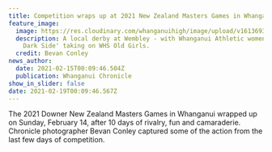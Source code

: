 ```yaml
---
title: Competition wraps up at 2021 New Zealand Masters Games in Whanganui
feature_image:
  image: https://res.cloudinary.com/whanganuihigh/image/upload/v1613693459/News/WHS_Old_Girls._Chron._15.2.21._photo_bevan_conley.jpg
  description: A local derby at Wembley - with Whanganui Athletic women's 'The
    Dark Side' taking on WHS Old Girls.
  credit: Bevan Conley
news_author:
  date: 2021-02-15T00:09:46.504Z
  publication: Whanganui Chronicle
show_in_slider: false
date: 2021-02-19T00:09:46.567Z
---
```

The 2021 Downer New Zealand Masters Games in Whanganui wrapped up on Sunday, February 14, after 10 days of rivalry, fun and camaraderie. Chronicle photographer Bevan Conley captured some of the action from the last few days of competition.

